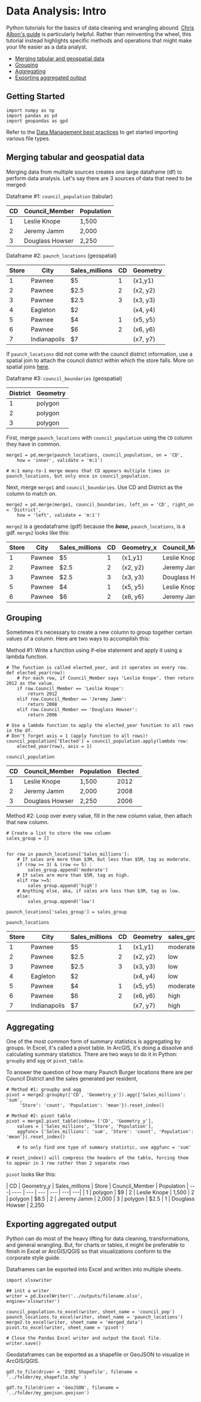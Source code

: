 # Data Analysis: Intro

Python tutorials for the basics of data cleaning and wrangling abound. [Chris Albon's guide](https://chrisalbon.com/#python) is particularly helpful. Rather than reinventing the wheel, this tutorial instead highlights specific methods and operations that might make your life easier as a data analyst. 

* [Merging tabular and geospatial data](#Merging-tabular-and-geospatial-data)
* [Grouping](#Grouping)
* [Aggregating](#Aggregating)
* [Exporting aggregated output](#Exporting-aggregated-output)

## Getting Started

```
import numpy as np
import pandas as pd
import geopandas as gpd
```

Refer to the [Data Management best practices](./data-management.md) to get started importing various file types.


## Merging tabular and geospatial data
Merging data from multiple sources creates one large dataframe (df) to perform data analysis. Let's say there are 3 sources of data that need to be merged:

Dataframe #1: `council_population` (tabular)

| CD | Council_Member | Population |
| ---| ---- | --- |
| 1 | Leslie Knope | 1,500 |
| 2 | Jeremy Jamm | 2,000 
| 3 | Douglass Howser | 2,250


Dataframe #2: `paunch_locations` (geospatial)

| Store | City | Sales_millions | CD | Geometry |
| ---| ---- | --- | --- | --- |
| 1 | Pawnee  | $5 | 1|  (x1,y1) 
| 2 | Pawnee | $2.5 | 2 | (x2, y2)
| 3 | Pawnee  | $2.5 | 3 | (x3, y3) 
| 4 | Eagleton  | $2 | | (x4, y4)  
| 5 | Pawnee  | $4 | 1 | (x5, y5)  
| 6 | Pawnee  | $6 | 2 | (x6, y6)  
| 7 | Indianapolis  | $7 | | (x7, y7)


If `paunch_locations` did not come with the council district information, use a spatial join to attach the council district within which the store falls. More on spatial joins [here](./spatial-analysis-intro.md).


Dataframe #3: `council_boundaries` (geospatial)

| District | Geometry 
| ---| ---- | 
| 1 |  polygon 
| 2 |  polygon 
| 3 |  polygon 


First, merge `paunch_locations` with `council_population` using the `CD` column they have in common. 

```
merge1 = pd.merge(paunch_locations, council_population, on = 'CD', 
    how = 'inner', validate = 'm:1')

# m:1 many-to-1 merge means that CD appears multiple times in 
paunch_locations, but only once in council_population.
```

Next, merge `merge1` and `council_boundaries`. Use CD and District as the column to match on.

```
merge2 = pd.merge(merge1, council_boundaries, left_on = 'CD', right_on = 'District', 
    how = 'left', validate = 'm:1')
```

`merge2` is a geodataframe (gdf) because the <i><b> base, </i></b> `paunch_locations`, is a gdf. `merge2` looks like this:

| Store | City | Sales_millions | CD | Geometry_x | Council_Member | Population | Geometry_y
| ---| ---- | --- | --- | --- | ---| ---| ---|
| 1 | Pawnee  | $5 | 1|  (x1,y1) | Leslie Knope | 1,500 | polygon
| 2 | Pawnee | $2.5 | 2 | (x2, y2) | Jeremy Jamm | 2,000 | polygon
| 3 | Pawnee  | $2.5 | 3 | (x3, y3) | Douglass Howser | 2,250 | polygon
| 5 | Pawnee  | $4 | 1 | (x5, y5) | Leslie Knope | 1,500 | polygon
| 6 | Pawnee  | $6 | 2 | (x6, y6)  | Jeremy Jamm | 2,000 | polygon


## Grouping
Sometimes it's necessary to create a new column to group together certain values of a column. Here are two ways to accomplish this:

Method #1: Write a function using if-else statement and apply it using a lambda function.

```
# The function is called elected_year, and it operates on every row.
def elected_year(row):
    # For each row, if Council_Member says 'Leslie Knope', then return 2012 as the value.
    if row.Council_Member == 'Leslie Knope':
        return 2012
    elif row.Council_Member == 'Jeremy Jamm':
        return 2008
    elif row.Council_Member == 'Douglass Howser':
        return 2006

# Use a lambda function to apply the elected_year function to all rows in the df. 
# Don't forget axis = 1 (apply function to all rows)!
council_population['Elected'] = council_population.apply(lambda row: 
    elected_year(row), axis = 1)

council_population
```

| CD | Council_Member | Population | Elected
| ---| ---- | --- | --- |
| 1 | Leslie Knope | 1,500 | 2012
| 2 | Jeremy Jamm | 2,000 | 2008
| 3 | Douglass Howser | 2,250 | 2006


Method #2: Loop over every value, fill in the new column value, then attach that new column.

```
# Create a list to store the new column
sales_group = []


for row in paunch_locations['Sales_millions']:
    # If sales are more than $3M, but less than $5M, tag as moderate.
    if (row >= 3) & (row <= 5) :
        sales_group.append('moderate')
    # If sales are more than $5M, tag as high.
    elif row >=5:
        sales_group.append('high')
    # Anything else, aka, if sales are less than $3M, tag as low. 
    else:
        sales_group.append('low')

paunch_locations['sales_group'] = sales_group

paunch_locations
```

| Store | City | Sales_millions | CD | Geometry | sales_group 
| ---| ---- | --- | --- | --- | --- |
| 1 | Pawnee  | $5 | 1|  (x1,y1) | moderate
| 2 | Pawnee | $2.5 | 2 | (x2, y2) | low
| 3 | Pawnee  | $2.5 | 3 | (x3, y3) | low
| 4 | Eagleton  | $2 | | (x4, y4) | low
| 5 | Pawnee  | $4 | 1 | (x5, y5) | moderate
| 6 | Pawnee  | $6 | 2 | (x6, y6) | high  
| 7 | Indianapolis  | $7 | | (x7, y7) | high


## Aggregating
One of the most common form of summary statistics is aggregating by groups. In Excel, it's called a pivot table. In ArcGIS, it's doing a dissolve and calculating summary statistics. There are two ways to do it in Python: `groupby` and `agg` or `pivot_table`.

To answer the question of how many Paunch Burger locations there are per Council District and the sales generated per resident, 

```
# Method #1: groupby and agg
pivot = merge2.groupby(['CD', 'Geometry_y']).agg({'Sales_millions': 'sum',
     'Store': 'count', 'Population': 'mean'}).reset_index()

# Method #2: pivot table
pivot = merge2.pivot_table(index= ['CD', 'Geometry_y'], 
    values = ['Sales_millions', 'Store', 'Population'], 
    aggfunc= {'Sales_millions': 'sum', 'Store': 'count', 'Population': 'mean'}).reset_index()

    # to only find one type of summary statistic, use aggfunc = 'sum'

# reset_index() will compress the headers of the table, forcing them to appear in 1 row rather than 2 separate rows 
```

`pivot` looks like this:

| CD | Geometry_y | Sales_millions | Store | Council_Member | Population 
| ---| ---- | --- | --- | --- | ---| ---| 
| 1 | polygon  | $9 | 2 | Leslie Knope | 1,500 
| 2 | polygon | $8.5 | 2 | Jeremy Jamm | 2,000
| 3 | polygon  | $2.5 | 1 | Douglass Howser | 2,250 


## Exporting aggregated output
Python can do most of the heavy lifting for data cleaning, transformations, and general wrangling. But, for charts or tables, it might be preferable to finish in Excel or ArcGIS/QGIS so that visualizations conform to the corporate style guide. 

Dataframes can be exported into Excel and written into multiple sheets.

```
import xlsxwriter

## init a writer 
writer = pd.ExcelWriter('../outputs/filename.xlsx', engine='xlsxwriter')

council_population.to_excel(writer, sheet_name = 'council_pop')
paunch_locations.to_excel(writer, sheet_name = 'paunch_locations')
merge2.to_excel(writer, sheet_name = 'merged_data')
pivot.to_excel(writer, sheet_name = 'pivot')

# Close the Pandas Excel writer and output the Excel file.
writer.save()
```

Geodataframes can be exported as a shapefile or GeoJSON to visualize in ArcGIS/QGIS.
```
gdf.to_file(driver = 'ESRI Shapefile', filename = '../folder/my_shapefile.shp' )

gdf.to_file(driver = 'GeoJSON', filename = '../folder/my_geojson.geojson')
```